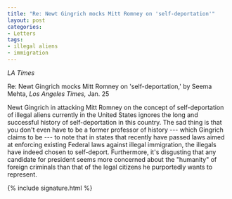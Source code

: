 ```yaml
---
title: "Re: Newt Gingrich mocks Mitt Romney on 'self-deportation'"
layout: post
categories:
- Letters
tags:
- illegal aliens
- immigration
---
```


*LA Times*

Re: Newt Gingrich mocks Mitt Romney on 'self-deportation,' by Seema Mehta, *Los Angeles Times,* Jan. 25

Newt Gingrich in attacking Mitt Romney on the concept of self-deportation of illegal aliens currently in the United States ignores the long and successful history of self-deportation in this country. The sad thing is that you don't even have to be a former professor of history --- which Gingrich claims to be --- to note that in states that recently have passed laws aimed at enforcing existing Federal laws against illegal immigration, the illegals have indeed chosen to self-deport. Furthermore, it's disgusting that any candidate for president seems more concerned about the "humanity" of foreign criminals than that of the legal citizens he purportedly wants to represent.

{% include signature.html %}
